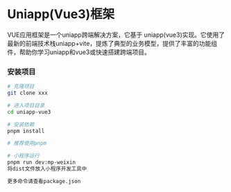 # Uniapp(Vue3)框架

VUE应用框架是一个uniapp跨端解决方案，它基于 uniapp(vue3)实现。它使用了最新的前端技术栈uniapp+vite，提炼了典型的业务模型，提供了丰富的功能组件，帮助你学习uniapp和vue3或快速搭建跨端项目。


### 安装项目

```bash
# 克隆项目
git clone xxx

# 进入项目目录
cd uniapp-vue3

# 安装依赖
pnpm install

# 推荐使用pnpm

# 小程序运行
pnpm run dev:mp-weixin
将dist文件放入小程序开发工具中

更多命令请查看package.json